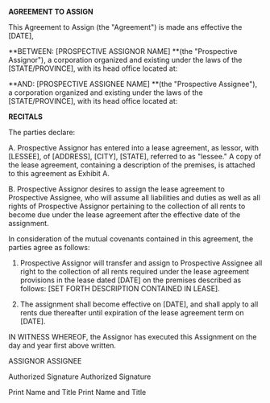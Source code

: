 **AGREEMENT TO ASSIGN**

This Agreement to Assign (the "Agreement") is made ans effective the
\[DATE\],

**BETWEEN: \[PROSPECTIVE ASSIGNOR NAME\] **(the \"Prospective
Assignor\"), a corporation organized and existing under the laws of the
\[STATE/PROVINCE\], with its head office located at:

**AND: \[PROSPECTIVE ASSIGNEE NAME\] **(the \"Prospective Assignee\"), a
corporation organized and existing under the laws of the
\[STATE/PROVINCE\], with its head office located at:

**RECITALS**

The parties declare:

A.  Prospective Assignor has entered into a lease agreement, as lessor,
    with \[LESSEE\], of \[ADDRESS\], \[CITY\], \[STATE\], referred to as
    "lessee." A copy of the lease agreement, containing a description of
    the premises, is attached to this agreement as Exhibit A.

B.  Prospective Assignor desires to assign the lease agreement to
    Prospective Assignee, who will assume all liabilities and duties as
    well as all rights of Prospective Assignor pertaining to the
    collection of all rents to become due under the lease agreement
    after the effective date of the assignment.

In consideration of the mutual covenants contained in this agreement,
the parties agree as follows:

1.  Prospective Assignor will transfer and assign to Prospective
    Assignee all right to the collection of all rents required under the
    lease agreement provisions in the lease dated \[DATE\] on the
    premises described as follows: \[SET FORTH DESCRIPTION CONTAINED IN
    LEASE\].

2.  The assignment shall become effective on \[DATE\], and shall apply
    to all rents due thereafter until expiration of the lease agreement
    term on \[DATE\].

IN WITNESS WHEREOF, the Assignor has executed this Assignment on the day
and year first above written.

ASSIGNOR ASSIGNEE

Authorized Signature Authorized Signature

Print Name and Title Print Name and Title
